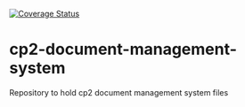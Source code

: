 [![Coverage Status](https://coveralls.io/repos/github/FlevianK/cp2-document-management-system/badge.svg?branch=feature/#146512103/client-side )](https://coveralls.io/github/FlevianK/cp2-document-management-system?branch=feature/#146512103/client-side )

# cp2-document-management-system
Repository to hold cp2 document management system files

